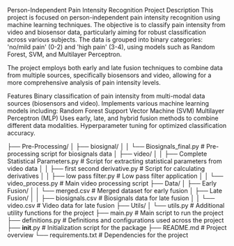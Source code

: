 Person-Independent Pain Intensity Recognition
Project Description
This project is focused on person-independent pain intensity recognition using machine learning techniques. The objective is to classify pain intensity from video and biosensor data, particularly aiming for robust classification across various subjects. The data is grouped into binary categories: 'no/mild pain' (0-2) and 'high pain' (3-4), using models such as Random Forest, SVM, and Multilayer Perceptron.

The project employs both early and late fusion techniques to combine data from multiple sources, specifically biosensors and video, allowing for a more comprehensive analysis of pain intensity levels.

Features
Binary classification of pain intensity from multi-modal data sources (biosensors and video).
Implements various machine learning models including:
Random Forest
Support Vector Machine (SVM)
Multilayer Perceptron (MLP)
Uses early, late, and hybrid fusion methods to combine different data modalities.
Hyperparameter tuning for optimized classification accuracy.

├── Pre-Processing/
│   ├── biosignal/
│   │   └── Biosignals_final.py  # Pre-processing script for biosignals data
│   ├── video/
│   │   ├── Complete Statistical Parameters.py  # Script for extracting statistical parameters from video data
│   │   ├── first second derivative.py  # Script for calculating derivatives
│   │   ├── low pass filter.py  # Low pass filter application
│   │   └── video_process.py  # Main video processing script
├── Data/
│   ├── Early Fusion/
│   │   └── merged.csv  # Merged dataset for early fusion
│   ├── Late Fusion/
│   │   ├── biosignals.csv  # Biosignals data for late fusion
│   │   └── video.csv  # Video data for late fusion
├── Utils/
│   └── utils.py  # Additional utility functions for the project
├── main.py  # Main script to run the project
├── definitions.py  # Definitions and configurations used across the project
├── __init__.py  # Initialization script for the package
├── README.md  # Project overview
└── requirements.txt  # Dependencies for the project

